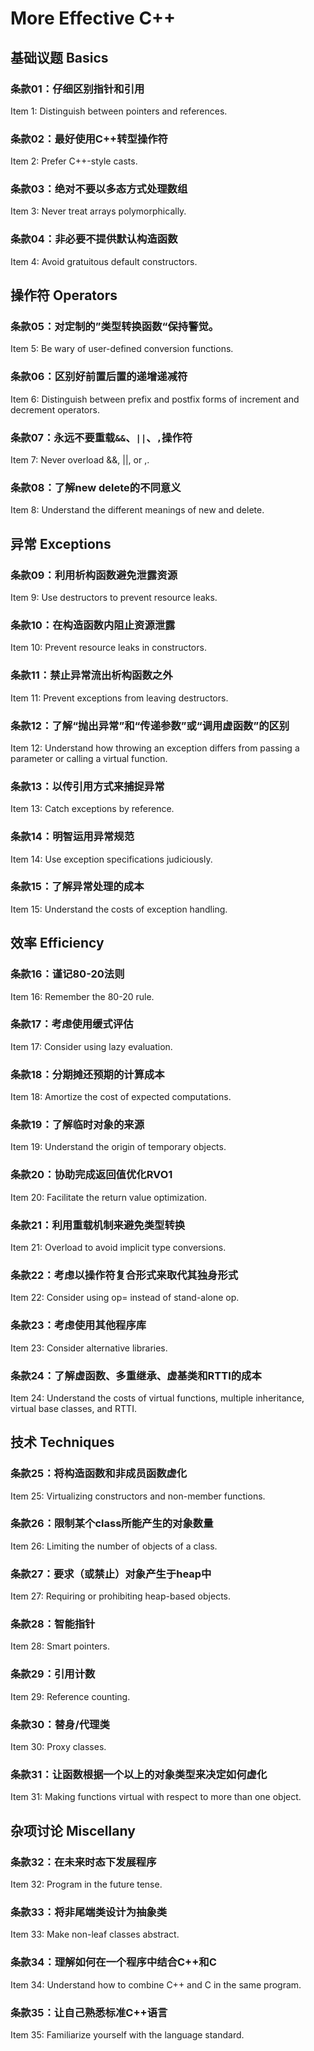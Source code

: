 # More Effective C++



## 基础议题 Basics 

### 条款01：仔细区别指针和引用

Item 1: Distinguish between pointers and references.

### 条款02：最好使用C++转型操作符

Item 2: Prefer C++-style casts.

### 条款03：绝对不要以多态方式处理数组

Item 3: Never treat arrays polymorphically. 

### 条款04：非必要不提供默认构造函数

Item 4: Avoid gratuitous default constructors. 

## 操作符 Operators 

### 条款05：对定制的”类型转换函数“保持警觉。

Item 5: Be wary of user-defined conversion functions. 

### 条款06：区别好前置后置的递增递减符

Item 6: Distinguish between prefix and postfix forms of increment and decrement operators. 

### 条款07：永远不要重载`&&`、`||`、`,`操作符

Item 7: Never overload &&, ||, or ,. 

### 条款08：了解new delete的不同意义

Item 8: Understand the different meanings of new and delete. 

## 异常 Exceptions 
### 条款09：利用析构函数避免泄露资源
Item 9: Use destructors to prevent resource leaks. 
### 条款10：在构造函数内阻止资源泄露
Item 10: Prevent resource leaks in constructors. 
### 条款11：禁止异常流出析构函数之外
Item 11: Prevent exceptions from leaving destructors. 
### 条款12：了解“抛出异常”和“传递参数”或“调用虚函数”的区别
Item 12: Understand how throwing an exception differs from passing a parameter or calling a virtual function. 
### 条款13：以传引用方式来捕捉异常
Item 13: Catch exceptions by reference. 
### 条款14：明智运用异常规范
Item 14: Use exception specifications judiciously. 
### 条款15：了解异常处理的成本
Item 15: Understand the costs of exception handling. 

## 效率 Efficiency 
### 条款16：谨记80-20法则
Item 16: Remember the 80-20 rule.
### 条款17：考虑使用缓式评估
Item 17: Consider using lazy evaluation.
### 条款18：分期摊还预期的计算成本
Item 18: Amortize the cost of expected computations. 
### 条款19：了解临时对象的来源
Item 19: Understand the origin of temporary objects. 
### 条款20：协助完成返回值优化RVO1
Item 20: Facilitate the return value optimization. 
### 条款21：利用重载机制来避免类型转换
Item 21: Overload to avoid implicit type conversions. 
### 条款22：考虑以操作符复合形式来取代其独身形式
Item 22: Consider using op= instead of stand-alone op. 
### 条款23：考虑使用其他程序库
Item 23: Consider alternative libraries. 
### 条款24：了解虚函数、多重继承、虚基类和RTTI的成本
Item 24: Understand the costs of virtual functions, multiple inheritance, virtual base classes, and RTTI. 

## 技术 Techniques 
### 条款25：将构造函数和非成员函数虚化
Item 25: Virtualizing constructors and non-member functions. 
### 条款26：限制某个class所能产生的对象数量
Item 26: Limiting the number of objects of a class. 
### 条款27：要求（或禁止）对象产生于heap中
Item 27: Requiring or prohibiting heap-based objects. 
### 条款28：智能指针
Item 28: Smart pointers.
### 条款29：引用计数
Item 29: Reference counting. 
### 条款30：替身/代理类
Item 30: Proxy classes. 
### 条款31：让函数根据一个以上的对象类型来决定如何虚化
Item 31: Making functions virtual with respect to more than one object. 

## 杂项讨论 Miscellany 
### 条款32：在未来时态下发展程序
Item 32: Program in the future tense. 
### 条款33：将非尾端类设计为抽象类
Item 33: Make non-leaf classes abstract. 
### 条款34：理解如何在一个程序中结合C++和C
Item 34: Understand how to combine C++ and C in the same program. 
### 条款35：让自己熟悉标准C++语言
Item 35: Familiarize yourself with the language standard. 